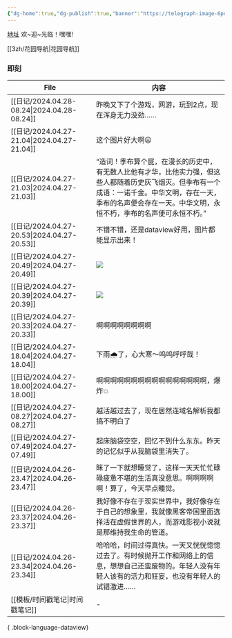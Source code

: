 ```yaml
---
{"dg-home":true,"dg-publish":true,"banner":"https://telegraph-image-6pq.pages.dev/file/b6559e64e9dc204cc5dd3.jpg","tags":["3zh","数字花园","主页","gardenEntry","gardenEntry","gardenEntry"],"permalink":"/3zh/3zh/","dgPassFrontmatter":true,"noteIcon":""}
---
```



<head>
<meta name="shenma-site-verification" content="9f4a23071eb178c10212ac1fc519d41d_1700668342">
</head>


[地址](https://sdfd-azc.pages.dev/)
欢~迎~光临！嘿嘿!

[[3zh/花园导航\|花园导航]]

### 即刻



| File                                         | 内容                                                                                                          |
| -------------------------------------------- | ----------------------------------------------------------------------------------------------------------- |
| [[日记/2024.04.28-08.24\|2024.04.28-08.24]] | 昨晚又下了个游戏，网游，玩到2点，现在浑身无力没劲……                                                                                 |
| [[日记/2024.04.27-21.04\|2024.04.27-21.04]] | 这个图片好大啊😦                                                                                                   |
| [[日记/2024.04.27-21.03\|2024.04.27-21.03]] | “造词！季布算个屁，在漫长的历史中，有无数人比他有才华，比他实力强，但这些人都随着历史灰飞烟灭。但季布有一个成语：一诺千金。中华文明，存在一天，季布的名声便会存在一天。中华文明，永恒不朽，季布的名声便可永恒不朽。” |
| [[日记/2024.04.27-20.53\|2024.04.27-20.53]] | 不错不错，还是dataview好用，图片都能显示出来！                                                                                 |
| [[日记/2024.04.27-20.49\|2024.04.27-20.49]] | <img src="https://tcakil.pages.dev/file/03d497a5d0439718efd81.jpg" />                                       |
| [[日记/2024.04.27-20.39\|2024.04.27-20.39]] | <img src="https://tcakil.pages.dev/file/a52bc6bcf30b6e263968d.jpg" />                                       |
| [[日记/2024.04.27-20.33\|2024.04.27-20.33]] | 啊啊啊啊啊啊啊啊                                                                                                    |
| [[日记/2024.04.27-18.04\|2024.04.27-18.04]] | 下雨🌧️了，心大寒～呜呜呼呼哉！                                                                                           |
| [[日记/2024.04.27-18.00\|2024.04.27-18.00]] | 啊啊啊啊啊啊啊啊啊啊啊啊啊啊啊啊，爆炸💥                                                                                       |
| [[日记/2024.04.27-08.27\|2024.04.27-08.27]] | 越活越过去了，现在居然连域名解析我都搞不明白了                                                                                     |
| [[日记/2024.04.27-07.49\|2024.04.27-07.49]] | 起床脑袋空空，回忆不到什么东东。昨天的记忆似乎从我脑袋里消失了。                                                                            |
| [[日记/2024.04.26-23.47\|2024.04.26-23.47]] | 眯了一下就想睡觉了，这样一天天忙忙碌碌疲惫不堪的生活真没意思。啊啊啊啊啊！算了，今天早点睡觉。                                                             |
| [[日记/2024.04.26-23.37\|2024.04.26-23.37]] | 我好像不存在于现实世界中，我好像存在于自己的想象里，我就像黑客帝国里面选择活在虚假世界的人，而游戏影视小说就是那维持我生命的管道。                                           |
| [[日记/2024.04.26-23.34\|2024.04.26-23.34]] | 哈哈哈，时间过得真快。一天又恍恍惚惚过去了。有时候抛开工作和网络上的信息，想想自己还蛮废物的。年轻人没有年轻人该有的活力和狂妄，也没有年轻人的试错激进……                               |
| [[模板/时间戳笔记\|时间戳笔记]]                       | \-                                                                                                          |

{ .block-language-dataview}




